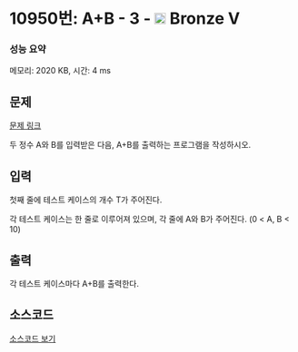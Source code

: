# 10950번: A+B - 3 - <img src="https://static.solved.ac/tier_small/1.svg" style="height:20px" /> Bronze V

<!-- performance -->
### 성능 요약
메모리: 2020 KB, 시간: 4 ms
<!-- end -->

## 문제

[문제 링크](https://boj.kr/10950)


<p>두 정수 A와 B를 입력받은 다음, A+B를 출력하는 프로그램을 작성하시오.</p>



## 입력


<p>첫째 줄에 테스트 케이스의 개수 T가 주어진다.</p>

<p>각 테스트 케이스는 한 줄로 이루어져 있으며, 각 줄에 A와 B가 주어진다. (0 &lt; A, B &lt; 10)</p>



## 출력


<p>각 테스트 케이스마다 A+B를 출력한다.</p>



## 소스코드

[소스코드 보기](A+B%20-%203.cpp)